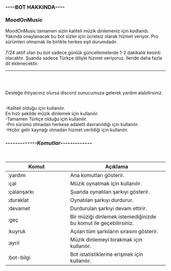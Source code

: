 <article class="entity-content">
<section class="entity-content__section entity-header">
<div class="entity-header__info">
<div class="entity-header__vertical-wrapper">
<div class="entity-header__vertical-wrapper-section entity-header__details">
<div class="base__Flex-sc-1f9zlm1-0 base__Column-sc-1f9zlm1-2 UgVug dOWREt">
<h1 class="entity-header__name-wrapper"><span class="base__StyledText-sc-1f9zlm1-4 ktRGBq entity-header__name">----BOT HAKKINDA----<br /><br />MoodOnMusic</span></h1>
MoodOnMusic tamamen sizin kaliteli m&uuml;zik dinlemeniz i&ccedil;in kodlandı. Yakında onaylanacak bu bot sizler i&ccedil;in &uuml;cretsiz olarak hizmet veriyor. Pro s&uuml;r&uuml;mleri olmamak ile birlikte herkes eşit durumdadır.<br /><br />7/24 aktif olan bu bot sadece g&uuml;nl&uuml;k g&uuml;ncellemelerde 1-2 dakikalık kesinti olacaktır. Şuanda sadece T&uuml;rk&ccedil;e diliyle hizmet veriyoruz. İleride daha fazla dil eklenecektir.</div>
</div>
</div>
</div>
</section>
<hr class="horizontal-separator entity-content__divider" />
<section class="entity-content__section entity-sidebar">
<div class="entity-sidebar__overview">
<div class="entity-table">
<h1 class="entity-table__cell">&nbsp;</h1>
</div>
</div>
</section>
<section class="entity-content__section entity-user-content"><main class="entity-content__description">
<div class="content">
<p>Desteğe ihtiyacınız olursa discord sunucumuza gelerek yardım alabilirsiniz.</p>
 <br />-Kaliteli olduğu i&ccedil;in kullanılır.<br />En hızlı şekilde m&uuml;zik dinlemek i&ccedil;in kullanılır.<br />-Tamamen T&uuml;rk&ccedil;e olduğu i&ccedil;in kullanılır.<br />-Pro s&uuml;r&uuml;m&uuml; olmadan herkese adaletli davranıldığı i&ccedil;in kullanılır.<br />-Hi&ccedil;bir gelir kaynağı olmadan hizmet verildiği i&ccedil;in kullanılır.</p>
<section class="entity-content__section entity-sidebar">
<div class="entity-sidebar__misc"><main class="entity-content__description">
<div class="content"><main class="entity-content__description">
<div class="content">
<h3><strong><em>-------------</em></strong><strong><em>Komutlar</em></strong><strong><em>-------------</em></strong></h3>
<br />
<div class="table-responsive">
<table class="table color-bordered-table red-bordered-table">
<thead>
<tr>
<th style="width: 180px;">Komut</th>
<th>A&ccedil;ıklama</th>
</tr>
</thead>
<tbody>
<tr>
<td>:yardım</td>
<td>Ana komutları g&ouml;sterir.</td>
</tr>
<tr>
<td>:&ccedil;al</td>
<td>M&uuml;zik oynatmak i&ccedil;in kullanılır.</td>
</tr>
<tr>
<td>:&ccedil;alanşarkı</td>
<td>Şuanda oynatılan şarkıyı g&ouml;sterir.</td>
</tr>
<tr>
<td>:duraklat</td>
<td>Oynatılan şarkıyı durdurur.</td>
</tr>
<tr>
<td>:devamet</td>
<td>Durdurulan şarkıyı devam ettirir.</td>
</tr>
<tr>
<td>:ge&ccedil;</td>
<td>Bir m&uuml;ziği dinlemek istemediğinizde bu komut ile ge&ccedil;ebilirsiniz.</td>
</tr>
<tr>
<td>:kuyruk</td>
<td>A&ccedil;ılan t&uuml;m şarkıların sırasını g&ouml;sterir.</td>
</tr>
<tr>
<td>:ayrıl</td>
<td>M&uuml;zik dinlemeyi bırakmak i&ccedil;in kullanılır.</td>
</tr>
<tr>
<td>:bot-bilgi</td>
<td>Bot istatistiklerine erişmek i&ccedil;in kullanılır.</td>
</tr>
</tbody>
</table>
</div>
</div>
</main></div>
</main></div>
</section>
</div>
</main></section>
</article>

